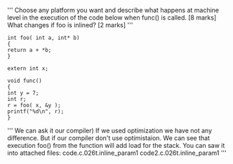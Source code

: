'''
Choose any platform you want and describe what happens at machine level in the
execution of the code below when func() is called. [8 marks]
What changes if foo is inlined? [2 marks]
'''

    int foo( int a, int* b)
    {
    return a + *b;
    }

    extern int x;

    void func()
    {
    int y = 7;
    int r;
    r = foo( x, &y );
    printf("%d\n", r);
    }

'''
We can ask it our compiler) If we used optimization we have not any difference.
But if our compiler don't use optimistaion. We can see that execution foo()
from the function will add load for the stack.
You can saw it into attached files:
code.c.026t.inline_param1
code2.c.026t.inline_param1
'''
